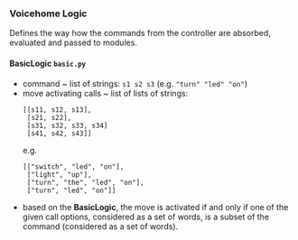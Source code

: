 ### Voicehome Logic

Defines the way how the commands from the controller are absorbed, evaluated and passed to modules.

#### BasicLogic ```basic.py```
* command ~ list of strings: ```s1 s2 s3``` (e.g. ```"turn" "led" "on"```)
* move activating calls ~ list of lists of strings:
    ```
    [[s11, s12, s13],
     [s21, s22],
     [s31, s32, s33, s34]
     [s41, s42, s43]]    
    ```
    e.g.
    ```
    [["switch", "led", "on"],
     ["light", "up"],
     ["turn", "the", "led", "on"],
     ["turn", "led", "on"]]    
    ```
* based on the **BasicLogic**, the move is activated if and only if one of the given call options, considered as a set of words, is a subset of the command (considered as a set of words).